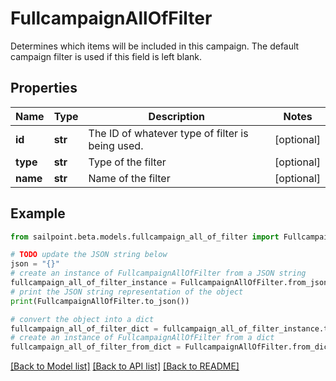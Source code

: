 # FullcampaignAllOfFilter

Determines which items will be included in this campaign. The default campaign filter is used if this field is left blank.

## Properties

Name | Type | Description | Notes
------------ | ------------- | ------------- | -------------
**id** | **str** | The ID of whatever type of filter is being used. | [optional] 
**type** | **str** | Type of the filter | [optional] 
**name** | **str** | Name of the filter | [optional] 

## Example

```python
from sailpoint.beta.models.fullcampaign_all_of_filter import FullcampaignAllOfFilter

# TODO update the JSON string below
json = "{}"
# create an instance of FullcampaignAllOfFilter from a JSON string
fullcampaign_all_of_filter_instance = FullcampaignAllOfFilter.from_json(json)
# print the JSON string representation of the object
print(FullcampaignAllOfFilter.to_json())

# convert the object into a dict
fullcampaign_all_of_filter_dict = fullcampaign_all_of_filter_instance.to_dict()
# create an instance of FullcampaignAllOfFilter from a dict
fullcampaign_all_of_filter_from_dict = FullcampaignAllOfFilter.from_dict(fullcampaign_all_of_filter_dict)
```
[[Back to Model list]](../README.md#documentation-for-models) [[Back to API list]](../README.md#documentation-for-api-endpoints) [[Back to README]](../README.md)


